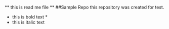 ** this is read me file **
##Sample Repo
this repository was created for test.
* this is bold text *
* this is italic text